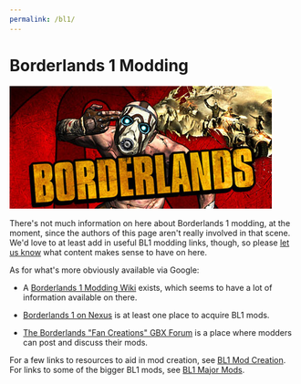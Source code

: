 ```yaml
---
permalink: /bl1/
---
```


# Borderlands 1 Modding

[![Borderlands 1 Steam Logo](/img/logo_bl1.jpg)](/img/logo_bl1.jpg)

There's not much information on here about Borderlands 1 modding, at the
moment, since the authors of this page aren't really involved in that
scene.  We'd love to at least add in useful BL1 modding links, though, so
please [let us know](/community/) what content makes sense to have on
here.

As for what's more obviously available via Google:

- A [Borderlands 1 Modding Wiki](http://blmodding.wikidot.com/how-to-mod-it)
  exists, which seems to have a lot of information available on there.

- [Borderlands 1 on Nexus](https://www.nexusmods.com/borderlands/) is at
  least one place to acquire BL1 mods.

- [The Borderlands "Fan Creations" GBX Forum](https://forums.gearboxsoftware.com/c/borderlands/fan-creations)
  is a place where modders can post and discuss their mods.

For a few links to resources to aid in mod creation, see [BL1 Mod Creation](/bl1-mod-creation).
For links to some of the bigger BL1 mods, see [BL1 Major Mods](/bl1-major-mods).
